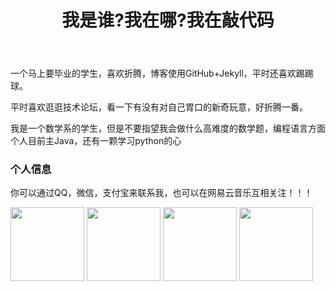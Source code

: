 ﻿---
layout: post
title: 我是谁?我在哪?我在敲代码 
---

一个马上要毕业的学生，喜欢折腾，博客使用GitHub+Jekyll，平时还喜欢踢踢球。
<p>
平时喜欢逛逛技术论坛，看一下有没有对自己胃口的新奇玩意，好折腾一番。
<p>
我是一个数学系的学生，但是不要指望我会做什么高难度的数学题，编程语言方面个人目前主Java，还有一颗学习python的心

<p>

<h3> 个人信息 </h3>  

你可以通过QQ，微信，支付宝来联系我，也可以在网易云音乐互相关注！！！
<p>
<div  style=" background:url(https://raw.githubusercontent.com/CR1753343566/cr1753343566.github.io/master/images/ab.jpg); background-size:contain|cover;width:100%;height:100%">
<img  src="https://raw.githubusercontent.com/CR1753343566/cr1753343566.github.io/master/images/qq.JPG" width="118" height="118" />
<img  src="https://raw.githubusercontent.com/CR1753343566/cr1753343566.github.io/master/images/wx.JPG" width="118" height="118" />
<img  src="https://raw.githubusercontent.com/CR1753343566/cr1753343566.github.io/master/images/zfb.JPG" width="118" height="118" />
<img src="https://raw.githubusercontent.com/CR1753343566/cr1753343566.github.io/master/images/wyy.jpg" width="118" height="118" />   
</div>
<p>
博客源码在 <a target="_blank" href='https://github.com/cr1753343566/cr1753343566.github.io/'>Github</a> 上，你的 Star 是我更新的动力，谢谢~










